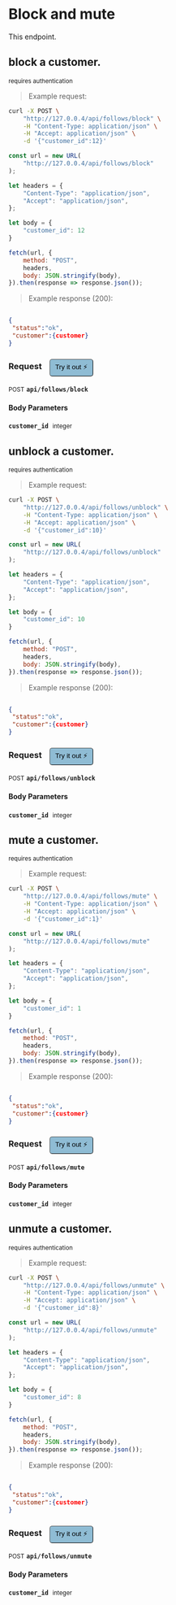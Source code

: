 # Block and mute
This endpoint.

## block a customer.

<small class="badge badge-darkred">requires authentication</small>



> Example request:

```bash
curl -X POST \
    "http://127.0.0.4/api/follows/block" \
    -H "Content-Type: application/json" \
    -H "Accept: application/json" \
    -d '{"customer_id":12}'

```

```javascript
const url = new URL(
    "http://127.0.0.4/api/follows/block"
);

let headers = {
    "Content-Type": "application/json",
    "Accept": "application/json",
};

let body = {
    "customer_id": 12
}

fetch(url, {
    method: "POST",
    headers,
    body: JSON.stringify(body),
}).then(response => response.json());
```


> Example response (200):

```json

{
 "status":"ok",
 "customer":{customer}
}
```
<div id="execution-results-POSTapi-follows-block" hidden>
    <blockquote>Received response<span id="execution-response-status-POSTapi-follows-block"></span>:</blockquote>
    <pre class="json"><code id="execution-response-content-POSTapi-follows-block"></code></pre>
</div>
<div id="execution-error-POSTapi-follows-block" hidden>
    <blockquote>Request failed with error:</blockquote>
    <pre><code id="execution-error-message-POSTapi-follows-block"></code></pre>
</div>
<form id="form-POSTapi-follows-block" data-method="POST" data-path="api/follows/block" data-authed="1" data-hasfiles="0" data-headers='{"Content-Type":"application\/json","Accept":"application\/json"}' onsubmit="event.preventDefault(); executeTryOut('POSTapi-follows-block', this);">
<h3>
    Request&nbsp;&nbsp;&nbsp;
        <button type="button" style="background-color: #8fbcd4; padding: 5px 10px; border-radius: 5px; border-width: thin;" id="btn-tryout-POSTapi-follows-block" onclick="tryItOut('POSTapi-follows-block');">Try it out ⚡</button>
    <button type="button" style="background-color: #c97a7e; padding: 5px 10px; border-radius: 5px; border-width: thin;" id="btn-canceltryout-POSTapi-follows-block" onclick="cancelTryOut('POSTapi-follows-block');" hidden>Cancel</button>&nbsp;&nbsp;
    <button type="submit" style="background-color: #6ac174; padding: 5px 10px; border-radius: 5px; border-width: thin;" id="btn-executetryout-POSTapi-follows-block" hidden>Send Request 💥</button>
    </h3>
<p>
<small class="badge badge-black">POST</small>
 <b><code>api/follows/block</code></b>
</p>
<p>
<label id="auth-POSTapi-follows-block" hidden>Authorization header: <b><code>Bearer </code></b><input type="text" name="Authorization" data-prefix="Bearer " data-endpoint="POSTapi-follows-block" data-component="header"></label>
</p>
<h4 class="fancy-heading-panel"><b>Body Parameters</b></h4>
<p>
<b><code>customer_id</code></b>&nbsp;&nbsp;<small>integer</small>  &nbsp;
<input type="number" name="customer_id" data-endpoint="POSTapi-follows-block" data-component="body" required  hidden>
<br>
</p>

</form>


## unblock a customer.

<small class="badge badge-darkred">requires authentication</small>



> Example request:

```bash
curl -X POST \
    "http://127.0.0.4/api/follows/unblock" \
    -H "Content-Type: application/json" \
    -H "Accept: application/json" \
    -d '{"customer_id":10}'

```

```javascript
const url = new URL(
    "http://127.0.0.4/api/follows/unblock"
);

let headers = {
    "Content-Type": "application/json",
    "Accept": "application/json",
};

let body = {
    "customer_id": 10
}

fetch(url, {
    method: "POST",
    headers,
    body: JSON.stringify(body),
}).then(response => response.json());
```


> Example response (200):

```json

{
 "status":"ok",
 "customer":{customer}
}
```
<div id="execution-results-POSTapi-follows-unblock" hidden>
    <blockquote>Received response<span id="execution-response-status-POSTapi-follows-unblock"></span>:</blockquote>
    <pre class="json"><code id="execution-response-content-POSTapi-follows-unblock"></code></pre>
</div>
<div id="execution-error-POSTapi-follows-unblock" hidden>
    <blockquote>Request failed with error:</blockquote>
    <pre><code id="execution-error-message-POSTapi-follows-unblock"></code></pre>
</div>
<form id="form-POSTapi-follows-unblock" data-method="POST" data-path="api/follows/unblock" data-authed="1" data-hasfiles="0" data-headers='{"Content-Type":"application\/json","Accept":"application\/json"}' onsubmit="event.preventDefault(); executeTryOut('POSTapi-follows-unblock', this);">
<h3>
    Request&nbsp;&nbsp;&nbsp;
        <button type="button" style="background-color: #8fbcd4; padding: 5px 10px; border-radius: 5px; border-width: thin;" id="btn-tryout-POSTapi-follows-unblock" onclick="tryItOut('POSTapi-follows-unblock');">Try it out ⚡</button>
    <button type="button" style="background-color: #c97a7e; padding: 5px 10px; border-radius: 5px; border-width: thin;" id="btn-canceltryout-POSTapi-follows-unblock" onclick="cancelTryOut('POSTapi-follows-unblock');" hidden>Cancel</button>&nbsp;&nbsp;
    <button type="submit" style="background-color: #6ac174; padding: 5px 10px; border-radius: 5px; border-width: thin;" id="btn-executetryout-POSTapi-follows-unblock" hidden>Send Request 💥</button>
    </h3>
<p>
<small class="badge badge-black">POST</small>
 <b><code>api/follows/unblock</code></b>
</p>
<p>
<label id="auth-POSTapi-follows-unblock" hidden>Authorization header: <b><code>Bearer </code></b><input type="text" name="Authorization" data-prefix="Bearer " data-endpoint="POSTapi-follows-unblock" data-component="header"></label>
</p>
<h4 class="fancy-heading-panel"><b>Body Parameters</b></h4>
<p>
<b><code>customer_id</code></b>&nbsp;&nbsp;<small>integer</small>  &nbsp;
<input type="number" name="customer_id" data-endpoint="POSTapi-follows-unblock" data-component="body" required  hidden>
<br>
</p>

</form>


## mute a customer.

<small class="badge badge-darkred">requires authentication</small>



> Example request:

```bash
curl -X POST \
    "http://127.0.0.4/api/follows/mute" \
    -H "Content-Type: application/json" \
    -H "Accept: application/json" \
    -d '{"customer_id":1}'

```

```javascript
const url = new URL(
    "http://127.0.0.4/api/follows/mute"
);

let headers = {
    "Content-Type": "application/json",
    "Accept": "application/json",
};

let body = {
    "customer_id": 1
}

fetch(url, {
    method: "POST",
    headers,
    body: JSON.stringify(body),
}).then(response => response.json());
```


> Example response (200):

```json

{
 "status":"ok",
 "customer":{customer}
}
```
<div id="execution-results-POSTapi-follows-mute" hidden>
    <blockquote>Received response<span id="execution-response-status-POSTapi-follows-mute"></span>:</blockquote>
    <pre class="json"><code id="execution-response-content-POSTapi-follows-mute"></code></pre>
</div>
<div id="execution-error-POSTapi-follows-mute" hidden>
    <blockquote>Request failed with error:</blockquote>
    <pre><code id="execution-error-message-POSTapi-follows-mute"></code></pre>
</div>
<form id="form-POSTapi-follows-mute" data-method="POST" data-path="api/follows/mute" data-authed="1" data-hasfiles="0" data-headers='{"Content-Type":"application\/json","Accept":"application\/json"}' onsubmit="event.preventDefault(); executeTryOut('POSTapi-follows-mute', this);">
<h3>
    Request&nbsp;&nbsp;&nbsp;
        <button type="button" style="background-color: #8fbcd4; padding: 5px 10px; border-radius: 5px; border-width: thin;" id="btn-tryout-POSTapi-follows-mute" onclick="tryItOut('POSTapi-follows-mute');">Try it out ⚡</button>
    <button type="button" style="background-color: #c97a7e; padding: 5px 10px; border-radius: 5px; border-width: thin;" id="btn-canceltryout-POSTapi-follows-mute" onclick="cancelTryOut('POSTapi-follows-mute');" hidden>Cancel</button>&nbsp;&nbsp;
    <button type="submit" style="background-color: #6ac174; padding: 5px 10px; border-radius: 5px; border-width: thin;" id="btn-executetryout-POSTapi-follows-mute" hidden>Send Request 💥</button>
    </h3>
<p>
<small class="badge badge-black">POST</small>
 <b><code>api/follows/mute</code></b>
</p>
<p>
<label id="auth-POSTapi-follows-mute" hidden>Authorization header: <b><code>Bearer </code></b><input type="text" name="Authorization" data-prefix="Bearer " data-endpoint="POSTapi-follows-mute" data-component="header"></label>
</p>
<h4 class="fancy-heading-panel"><b>Body Parameters</b></h4>
<p>
<b><code>customer_id</code></b>&nbsp;&nbsp;<small>integer</small>  &nbsp;
<input type="number" name="customer_id" data-endpoint="POSTapi-follows-mute" data-component="body" required  hidden>
<br>
</p>

</form>


## unmute a customer.

<small class="badge badge-darkred">requires authentication</small>



> Example request:

```bash
curl -X POST \
    "http://127.0.0.4/api/follows/unmute" \
    -H "Content-Type: application/json" \
    -H "Accept: application/json" \
    -d '{"customer_id":8}'

```

```javascript
const url = new URL(
    "http://127.0.0.4/api/follows/unmute"
);

let headers = {
    "Content-Type": "application/json",
    "Accept": "application/json",
};

let body = {
    "customer_id": 8
}

fetch(url, {
    method: "POST",
    headers,
    body: JSON.stringify(body),
}).then(response => response.json());
```


> Example response (200):

```json

{
 "status":"ok",
 "customer":{customer}
}
```
<div id="execution-results-POSTapi-follows-unmute" hidden>
    <blockquote>Received response<span id="execution-response-status-POSTapi-follows-unmute"></span>:</blockquote>
    <pre class="json"><code id="execution-response-content-POSTapi-follows-unmute"></code></pre>
</div>
<div id="execution-error-POSTapi-follows-unmute" hidden>
    <blockquote>Request failed with error:</blockquote>
    <pre><code id="execution-error-message-POSTapi-follows-unmute"></code></pre>
</div>
<form id="form-POSTapi-follows-unmute" data-method="POST" data-path="api/follows/unmute" data-authed="1" data-hasfiles="0" data-headers='{"Content-Type":"application\/json","Accept":"application\/json"}' onsubmit="event.preventDefault(); executeTryOut('POSTapi-follows-unmute', this);">
<h3>
    Request&nbsp;&nbsp;&nbsp;
        <button type="button" style="background-color: #8fbcd4; padding: 5px 10px; border-radius: 5px; border-width: thin;" id="btn-tryout-POSTapi-follows-unmute" onclick="tryItOut('POSTapi-follows-unmute');">Try it out ⚡</button>
    <button type="button" style="background-color: #c97a7e; padding: 5px 10px; border-radius: 5px; border-width: thin;" id="btn-canceltryout-POSTapi-follows-unmute" onclick="cancelTryOut('POSTapi-follows-unmute');" hidden>Cancel</button>&nbsp;&nbsp;
    <button type="submit" style="background-color: #6ac174; padding: 5px 10px; border-radius: 5px; border-width: thin;" id="btn-executetryout-POSTapi-follows-unmute" hidden>Send Request 💥</button>
    </h3>
<p>
<small class="badge badge-black">POST</small>
 <b><code>api/follows/unmute</code></b>
</p>
<p>
<label id="auth-POSTapi-follows-unmute" hidden>Authorization header: <b><code>Bearer </code></b><input type="text" name="Authorization" data-prefix="Bearer " data-endpoint="POSTapi-follows-unmute" data-component="header"></label>
</p>
<h4 class="fancy-heading-panel"><b>Body Parameters</b></h4>
<p>
<b><code>customer_id</code></b>&nbsp;&nbsp;<small>integer</small>  &nbsp;
<input type="number" name="customer_id" data-endpoint="POSTapi-follows-unmute" data-component="body" required  hidden>
<br>
</p>

</form>



